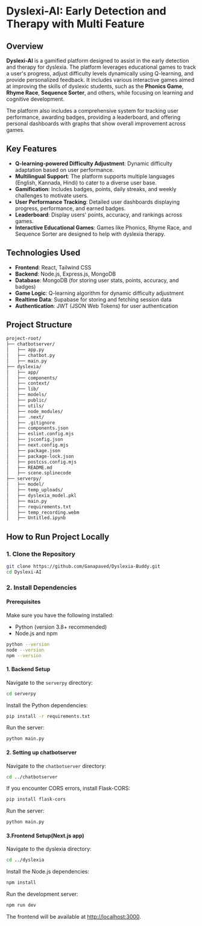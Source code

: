 # **Dyslexi-AI: Early Detection and Therapy with Multi Feature**

## **Overview**

**Dyslexi-AI** is a gamified platform designed to assist in the early detection and therapy for dyslexia. The platform leverages educational games to track a user's progress, adjust difficulty levels dynamically using Q-learning, and provide personalized feedback. It includes various interactive games aimed at improving the skills of dyslexic students, such as the **Phonics Game**, **Rhyme Race**, **Sequence Sorter**, and others, while focusing on learning and cognitive development.

The platform also includes a comprehensive system for tracking user performance, awarding badges, providing a leaderboard, and offering personal dashboards with graphs that show overall improvement across games.

## **Key Features**

- **Q-learning-powered Difficulty Adjustment**: Dynamic difficulty adaptation based on user performance.
- **Multilingual Support**: The platform supports multiple languages (English, Kannada, Hindi) to cater to a diverse user base.
- **Gamification**: Includes badges, points, daily streaks, and weekly challenges to motivate users.
- **User Performance Tracking**: Detailed user dashboards displaying progress, performance, and earned badges.
- **Leaderboard**: Display users' points, accuracy, and rankings across games.
- **Interactive Educational Games**: Games like Phonics, Rhyme Race, and Sequence Sorter are designed to help with dyslexia therapy.

## **Technologies Used**

- **Frontend**: React, Tailwind CSS
- **Backend**: Node.js, Express.js, MongoDB
- **Database**: MongoDB (for storing user stats, points, accuracy, and badges)
- **Game Logic**: Q-learning algorithm for dynamic difficulty adjustment
- **Realtime Data**: Supabase for storing and fetching session data
- **Authentication**: JWT (JSON Web Tokens) for user authentication

## **Project Structure**

```bash
project-root/
├── chatbotserver/
│   ├── app.py
│   ├── chatbot.py
│   ├── main.py
├── dyslexia/
│   ├── app/
│   ├── components/
│   ├── context/
│   ├── lib/
│   ├── models/
│   ├── public/
│   ├── utils/
│   ├── node_modules/
│   ├── .next/
│   ├── .gitignore
│   ├── components.json
│   ├── eslint.config.mjs
│   ├── jsconfig.json
│   ├── next.config.mjs
│   ├── package.json
│   ├── package-lock.json
│   ├── postcss.config.mjs
│   ├── README.md
│   ├── scene.splinecode
├── serverpy/
│   ├── model/
│   ├── temp_uploads/
│   ├── dyslexia_model.pkl
│   ├── main.py
│   ├── requirements.txt
│   ├── temp_recording.webm
│   ├── Untitled.ipynb
```
## **How to Run Project Locally**
### 1. Clone the Repository
```bash
git clone https://github.com/Ganapaved/Dyslexia-Buddy.git
cd Dyslexi-AI
```
### 2. Install Dependencies
#### Prerequisites
Make sure you have the following installed:
- Python (version 3.8+ recommended)
- Node.js and npm
```bash
python --version
node --version
npm --version
```
#### 1. Backend Setup
Navigate to the ```serverpy``` directory:
```bash
cd serverpy
```
Install the Python dependencies:
```bash
pip install -r requirements.txt
```
Run the server:
```bash
python main.py
```
#### 2.  Setting up chatbotserver
Navigate to the ```chatbotserver``` directory:
```bash
cd ../chatbotserver
```
If you encounter CORS errors, install Flask-CORS:
```bash
pip install flask-cors
```
Run the server:
```bash
python main.py
```
#### 3.Frontend Setup(Next.js app)
Navigate to the dyslexia directory:
```bash
cd ../dyslexia
```
Install the Node.js dependencies:
```bash
npm install
```
Run the development server:
```bash
npm run dev
```
The frontend will be available at [http://localhost:3000](http://localhost:3000/).




